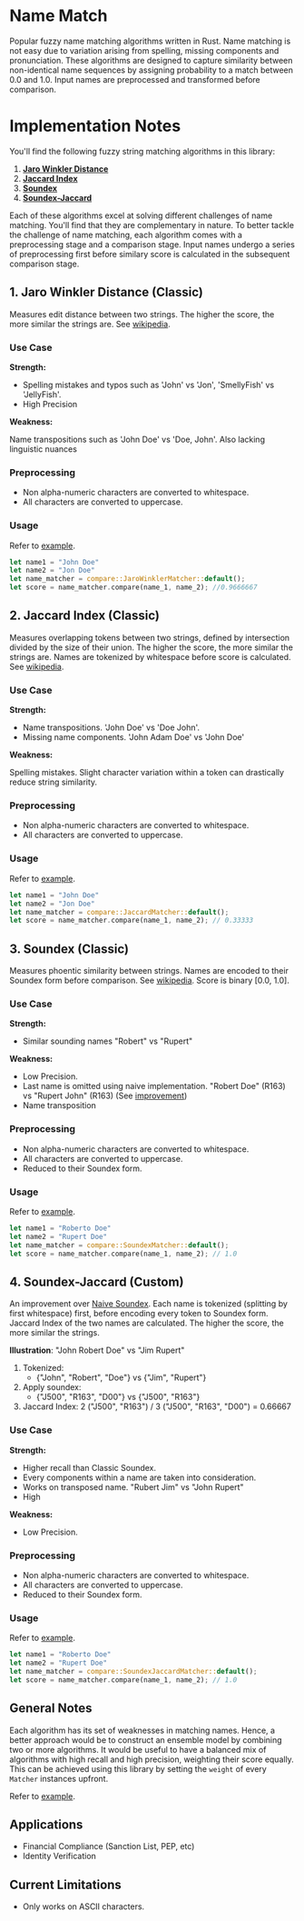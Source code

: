 # Name Match
Popular fuzzy name matching algorithms written in Rust. Name matching is not easy due to variation arising from spelling,
missing components and pronunciation. These algorithms are designed to
capture similarity between non-identical name sequences by assigning probability to a match between
0.0 and 1.0. Input names are preprocessed and transformed before comparison.

# Implementation Notes

You'll find the following fuzzy string matching algorithms in this library:

1. **[Jaro Winkler Distance](#1-jaro-winkler-distance-classic)**
2. **[Jaccard Index](#2-jaccard-index-classic)**
3. **[Soundex](#3-soundex-classic)**
4. **[Soundex-Jaccard](#4-soundex-jaccard-custom)**

Each of these algorithms excel at solving different challenges of name matching. You'll find that they are complementary in nature.
To better tackle the challenge of name matching, each algorithm comes with a preprocessing stage and a comparison stage.
Input names undergo a series of preprocessing first before similary score is calculated in the subsequent comparison stage.


## 1. Jaro Winkler Distance (Classic)

Measures edit distance between two strings. The higher the score, the more similar the strings are. See [wikipedia](https://en.wikipedia.org/wiki/Jaro%E2%80%93Winkler_distance).

### Use Case

**Strength:**

- Spelling mistakes and typos such as 'John' vs 'Jon', 'SmellyFish' vs 'JellyFish'.
- High Precision

**Weakness:**

Name transpositions such as 'John Doe' vs 'Doe, John'. Also lacking linguistic nuances

### Preprocessing

- Non alpha-numeric characters are converted to whitespace.
- All characters are converted to uppercase.

### Usage

Refer to [example](/examples/jaro_winkler.rs).

```rust
let name1 = "John Doe"
let name2 = "Jon Doe"
let name_matcher = compare::JaroWinklerMatcher::default();
let score = name_matcher.compare(name_1, name_2); //0.9666667
```

## 2. Jaccard Index (Classic)

Measures overlapping tokens between two strings, defined by intersection divided by the size of their union. The higher the score, the more similar the strings are.
Names are tokenized by whitespace before score is calculated. See [wikipedia](https://en.wikipedia.org/wiki/Jaccard_index).

### Use Case

**Strength:**

- Name transpositions. 'John Doe' vs 'Doe John'.
- Missing name components. 'John Adam Doe' vs 'John Doe'

**Weakness:**

Spelling mistakes. Slight character variation within a token can drastically reduce string similarity.

### Preprocessing

- Non alpha-numeric characters are converted to whitespace.
- All characters are converted to uppercase.

### Usage

Refer to [example](/examples/jaccard.rs).

```rust
let name1 = "John Doe"
let name2 = "Jon Doe"
let name_matcher = compare::JaccardMatcher::default();
let score = name_matcher.compare(name_1, name_2); // 0.33333
```

## 3. Soundex (Classic)

Measures phoentic similarity between strings. Names are encoded to their Soundex form before comparison. See [wikipedia](https://en.wikipedia.org/wiki/Soundex).
Score is binary [0.0, 1.0].

### Use Case

**Strength:**

- Similar sounding names "Robert" vs "Rupert"

**Weakness:**

- Low Precision.
- Last name is omitted using naive implementation. "Robert Doe" (R163) vs "Rupert John" (R163) (See [improvement](#4-soundexjaccard-custom))
- Name transposition

### Preprocessing

- Non alpha-numeric characters are converted to whitespace.
- All characters are converted to uppercase.
- Reduced to their Soundex form.

### Usage

Refer to [example](/examples/soundex.rs).

```rust
let name1 = "Roberto Doe"
let name2 = "Rupert Doe"
let name_matcher = compare::SoundexMatcher::default();
let score = name_matcher.compare(name_1, name_2); // 1.0
```

## 4. Soundex-Jaccard (Custom)

An improvement over [Naive Soundex](#3-soundex-classic). Each name is tokenized (splitting by first whitespace) first, before encoding every token to Soundex form. Jaccard Index of the two names
are calculated. The higher the score, the more similar the strings.

**Illustration**: "John Robert Doe" vs "Jim Rupert"

1. Tokenized: 
   - {"John", "Robert", "Doe"} vs {"Jim", "Rupert"}
2. Apply soundex: 
   - {"J500", "R163", "D00"} vs {"J500", "R163"}
3. Jaccard Index: 2 ("J500", "R163") / 3 ("J500", "R163", "D00") = 0.66667

### Use Case

**Strength:**

- Higher recall than Classic Soundex.
- Every components within a name are taken into consideration.
- Works on transposed name. "Rubert Jim" vs "John Rupert"
- High 

**Weakness:**

- Low Precision.

### Preprocessing

- Non alpha-numeric characters are converted to whitespace.
- All characters are converted to uppercase.
- Reduced to their Soundex form.

### Usage

Refer to [example](/examples/soundex.rs).

```rust
let name1 = "Roberto Doe"
let name2 = "Rupert Doe"
let name_matcher = compare::SoundexJaccardMatcher::default();
let score = name_matcher.compare(name_1, name_2); // 1.0
```

## General Notes

Each algorithm has its set of weaknesses in matching names. Hence, a better approach would be to construct an ensemble model by combining two or more algorithms.
It would be useful to have a balanced mix of algorithms with high recall and high precision, weighting their score equally. This can be achieved using this 
library by setting the `weight` of every `Matcher` instances upfront.

Refer to [example](/examples/ensemble.rs).


## Applications

- Financial Compliance (Sanction List, PEP, etc)
- Identity Verification

## Current Limitations

- Only works on ASCII characters.

